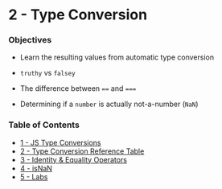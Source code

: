 # 2 - Type Conversion
### Objectives
* Learn the resulting values from automatic type conversion  

* `truthy` vs `falsey`  

* The difference between `==` and `===`  

* Determining if a `number` is actually not-a-number (`NaN`)
  
### Table of Contents
* [1 - JS Type Conversions](1_JSTypeConversions.md)
* [2 - Type Conversion Reference Table](2_ConversionReferenceTable.md)
* [3 - Identity & Equality Operators](3_Identity_Equality.md)
* [4 - isNaN](4_isNaN.md)
* [5 - Labs](5_Labs.md)
